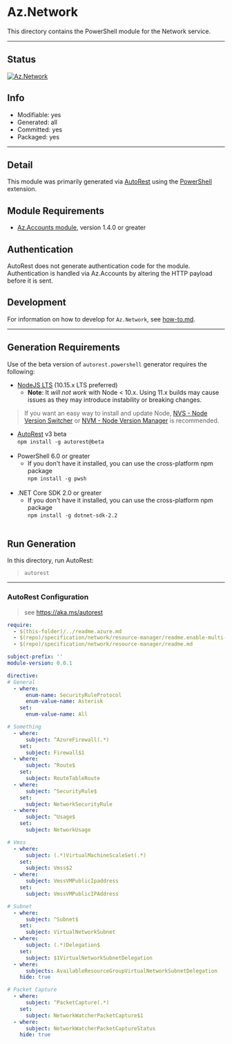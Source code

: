 <!-- region Generated -->
# Az.Network
This directory contains the PowerShell module for the Network service.

---
## Status
[![Az.Network](https://img.shields.io/powershellgallery/v/Az.Network.svg?style=flat-square&label=Az.Network "Az.Network")](https://www.powershellgallery.com/packages/Az.Network/)

## Info
- Modifiable: yes
- Generated: all
- Committed: yes
- Packaged: yes

---
## Detail
This module was primarily generated via [AutoRest](https://github.com/Azure/autorest) using the [PowerShell](https://github.com/Azure/autorest.powershell) extension.

## Module Requirements
- [Az.Accounts module](https://www.powershellgallery.com/packages/Az.Accounts/), version 1.4.0 or greater

## Authentication
AutoRest does not generate authentication code for the module. Authentication is handled via Az.Accounts by altering the HTTP payload before it is sent.

## Development
For information on how to develop for `Az.Network`, see [how-to.md](how-to.md).
<!-- endregion -->

---
## Generation Requirements
Use of the beta version of `autorest.powershell` generator requires the following:
- [NodeJS LTS](https://nodejs.org) (10.15.x LTS preferred)
  - **Note**: It *will not work* with Node < 10.x. Using 11.x builds may cause issues as they may introduce instability or breaking changes.
> If you want an easy way to install and update Node, [NVS - Node Version Switcher](../nodejs/installing-via-nvs.md) or [NVM - Node Version Manager](../nodejs/installing-via-nvm.md) is recommended.
- [AutoRest](https://aka.ms/autorest) v3 beta <br>`npm install -g autorest@beta`<br>&nbsp;
- PowerShell 6.0 or greater
  - If you don't have it installed, you can use the cross-platform npm package <br>`npm install -g pwsh`<br>&nbsp;
- .NET Core SDK 2.0 or greater
  - If you don't have it installed, you can use the cross-platform npm package <br>`npm install -g dotnet-sdk-2.2`<br>&nbsp;

## Run Generation
In this directory, run AutoRest:
> `autorest`

---
### AutoRest Configuration
> see https://aka.ms/autorest

``` yaml
require:
  - $(this-folder)/../readme.azure.md
  - $(repo)/specification/network/resource-manager/readme.enable-multi-api.md
  - $(repo)/specification/network/resource-manager/readme.md

subject-prefix: ''
module-version: 0.0.1

directive:
# General
  - where:
      enum-name: SecurityRuleProtocol
      enum-value-name: Asterisk
    set:
      enum-value-name: All

# Something
  - where:
      subject: ^AzureFirewall(.*)
    set:
      subject: Firewall$1
  - where:
      subject: ^Route$
    set:
      subject: RouteTableRoute
  - where:
      subject: ^SecurityRule$
    set:
      subject: NetworkSecurityRule
  - where:
      subject: ^Usage$
    set:
      subject: NetworkUsage

# Vmss
  - where:
      subject: (.*)VirtualMachineScaleSet(.*)
    set:
      subject: Vmss$2
  - where:
      subject: VmssVMPublicIpaddress
    set:
      subject: VmssVMPublicIPAddress

# Subnet
  - where:
      subject: ^Subnet$
    set:
      subject: VirtualNetworkSubnet
  - where:
      subject: (.*)Delegation$
    set:
      subject: $1VirtualNetworkSubnetDelegation
  - where:
      subjects: AvailableResourceGroupVirtualNetworkSubnetDelegation
    hide: true

# Packet Capture
  - where:
      subject: ^PacketCapture(.*)
    set:
      subject: NetworkWatcherPacketCapture$1
  - where:
      subject: NetworkWatcherPacketCaptureStatus
    hide: true

```
